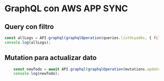 # GraphQL con AWS APP SYNC

## Query con filtro

```js
const allLogs = API.graphql(graphqlOperation(queries.listOsyadbs, { filter: {Nombre: { contains: "Mateo Castano" }} }));
console.log(allLogs);
```

## Mutation para actualizar dato

```js
    const newTodo = await API.graphql(graphqlOperation(mutations.updateOsyadb, {input: {CodigoEmpleado: "79940532", Estado: "Pendiente"}}));
    console.log(newTodo);
```





